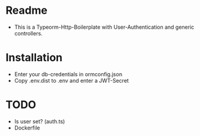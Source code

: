 # Readme

- This is a Typeorm-Http-Boilerplate with User-Authentication and generic controllers.

# Installation

- Enter your db-credentials in ormconfig.json
- Copy .env.dist to .env and enter a JWT-Secret

# TODO

- Is user set? (auth.ts)
- Dockerfile
